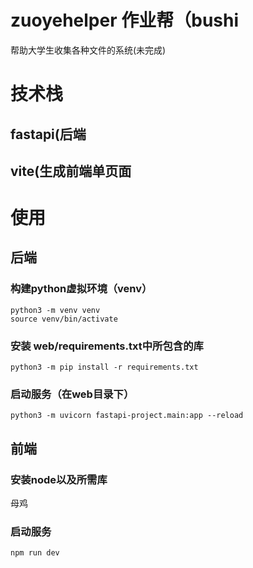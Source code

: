 # zuoyehelper 作业帮（bushi
帮助大学生收集各种文件的系统(未完成)
# 技术栈
## fastapi(后端
## vite(生成前端单页面
# 使用
## 后端
### 构建python虚拟环境（venv）
```
python3 -m venv venv
source venv/bin/activate
```
### 安装 web/requirements.txt中所包含的库
```
python3 -m pip install -r requirements.txt
```
### 启动服务（在web目录下）
```
python3 -m uvicorn fastapi-project.main:app --reload
````
## 前端
### 安装node以及所需库
母鸡
### 启动服务
```
npm run dev
```
